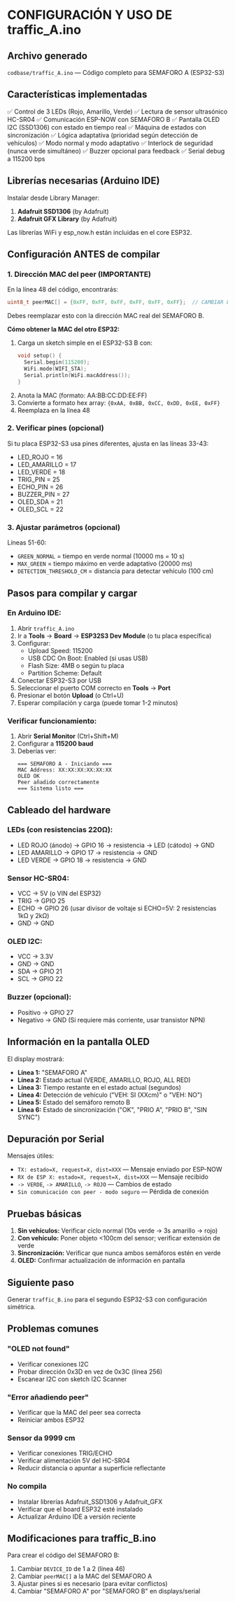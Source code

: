 # CONFIGURACIÓN Y USO DE traffic_A.ino

## Archivo generado
`codbase/traffic_A.ino` — Código completo para SEMAFORO A (ESP32-S3)

## Características implementadas
✅ Control de 3 LEDs (Rojo, Amarillo, Verde)
✅ Lectura de sensor ultrasónico HC-SR04
✅ Comunicación ESP-NOW con SEMAFORO B
✅ Pantalla OLED I2C (SSD1306) con estado en tiempo real
✅ Máquina de estados con sincronización
✅ Lógica adaptativa (prioridad según detección de vehículos)
✅ Modo normal y modo adaptativo
✅ Interlock de seguridad (nunca verde simultáneo)
✅ Buzzer opcional para feedback
✅ Serial debug a 115200 bps

## Librerías necesarias (Arduino IDE)
Instalar desde Library Manager:
1. **Adafruit SSD1306** (by Adafruit)
2. **Adafruit GFX Library** (by Adafruit)

Las librerías WiFi y esp_now.h están incluidas en el core ESP32.

## Configuración ANTES de compilar

### 1. Dirección MAC del peer (IMPORTANTE)
En la línea 48 del código, encontrarás:
```cpp
uint8_t peerMAC[] = {0xFF, 0xFF, 0xFF, 0xFF, 0xFF, 0xFF};  // CAMBIAR ESTO
```

Debes reemplazar esto con la dirección MAC real del SEMAFORO B.

**Cómo obtener la MAC del otro ESP32:**
1. Carga un sketch simple en el ESP32-S3 B con:
   ```cpp
   void setup() {
     Serial.begin(115200);
     WiFi.mode(WIFI_STA);
     Serial.println(WiFi.macAddress());
   }
   ```
2. Anota la MAC (formato: AA:BB:CC:DD:EE:FF)
3. Convierte a formato hex array: `{0xAA, 0xBB, 0xCC, 0xDD, 0xEE, 0xFF}`
4. Reemplaza en la línea 48

### 2. Verificar pines (opcional)
Si tu placa ESP32-S3 usa pines diferentes, ajusta en las líneas 33-43:
- LED_ROJO = 16
- LED_AMARILLO = 17
- LED_VERDE = 18
- TRIG_PIN = 25
- ECHO_PIN = 26
- BUZZER_PIN = 27
- OLED_SDA = 21
- OLED_SCL = 22

### 3. Ajustar parámetros (opcional)
Líneas 51-60:
- `GREEN_NORMAL` = tiempo en verde normal (10000 ms = 10 s)
- `MAX_GREEN` = tiempo máximo en verde adaptativo (20000 ms)
- `DETECTION_THRESHOLD_CM` = distancia para detectar vehículo (100 cm)

## Pasos para compilar y cargar

### En Arduino IDE:
1. Abrir `traffic_A.ino`
2. Ir a **Tools** → **Board** → **ESP32S3 Dev Module** (o tu placa específica)
3. Configurar:
   - Upload Speed: 115200
   - USB CDC On Boot: Enabled (si usas USB)
   - Flash Size: 4MB o según tu placa
   - Partition Scheme: Default
4. Conectar ESP32-S3 por USB
5. Seleccionar el puerto COM correcto en **Tools** → **Port**
6. Presionar el botón **Upload** (o Ctrl+U)
7. Esperar compilación y carga (puede tomar 1-2 minutos)

### Verificar funcionamiento:
1. Abrir **Serial Monitor** (Ctrl+Shift+M)
2. Configurar a **115200 baud**
3. Deberías ver:
   ```
   === SEMAFORO A - Iniciando ===
   MAC Address: XX:XX:XX:XX:XX:XX
   OLED OK
   Peer añadido correctamente
   === Sistema listo ===
   ```

## Cableado del hardware

### LEDs (con resistencias 220Ω):
- LED ROJO (ánodo) → GPIO 16 → resistencia → LED (cátodo) → GND
- LED AMARILLO → GPIO 17 → resistencia → GND
- LED VERDE → GPIO 18 → resistencia → GND

### Sensor HC-SR04:
- VCC → 5V (o VIN del ESP32)
- TRIG → GPIO 25
- ECHO → GPIO 26 (usar divisor de voltaje si ECHO=5V: 2 resistencias 1kΩ y 2kΩ)
- GND → GND

### OLED I2C:
- VCC → 3.3V
- GND → GND
- SDA → GPIO 21
- SCL → GPIO 22

### Buzzer (opcional):
- Positivo → GPIO 27
- Negativo → GND
(Si requiere más corriente, usar transistor NPN)

## Información en la pantalla OLED
El display mostrará:
- **Línea 1:** "SEMAFORO A"
- **Línea 2:** Estado actual (VERDE, AMARILLO, ROJO, ALL RED)
- **Línea 3:** Tiempo restante en el estado actual (segundos)
- **Línea 4:** Detección de vehículo ("VEH: SI (XXcm)" o "VEH: NO")
- **Línea 5:** Estado del semáforo remoto B
- **Línea 6:** Estado de sincronización ("OK", "PRIO A", "PRIO B", "SIN SYNC")

## Depuración por Serial
Mensajes útiles:
- `TX: estado=X, request=X, dist=XXX` — Mensaje enviado por ESP-NOW
- `RX de ESP X: estado=X, request=X, dist=XXX` — Mensaje recibido
- `-> VERDE`, `-> AMARILLO`, `-> ROJO` — Cambios de estado
- `Sin comunicación con peer - modo seguro` — Pérdida de conexión

## Pruebas básicas
1. **Sin vehículos:** Verificar ciclo normal (10s verde → 3s amarillo → rojo)
2. **Con vehículo:** Poner objeto <100cm del sensor; verificar extensión de verde
3. **Sincronización:** Verificar que nunca ambos semáforos estén en verde
4. **OLED:** Confirmar actualización de información en pantalla

## Siguiente paso
Generar `traffic_B.ino` para el segundo ESP32-S3 con configuración simétrica.

## Problemas comunes

### "OLED not found"
- Verificar conexiones I2C
- Probar dirección 0x3D en vez de 0x3C (línea 256)
- Escanear I2C con sketch I2C Scanner

### "Error añadiendo peer"
- Verificar que la MAC del peer sea correcta
- Reiniciar ambos ESP32

### Sensor da 9999 cm
- Verificar conexiones TRIG/ECHO
- Verificar alimentación 5V del HC-SR04
- Reducir distancia o apuntar a superficie reflectante

### No compila
- Instalar librerías Adafruit_SSD1306 y Adafruit_GFX
- Verificar que el board ESP32 esté instalado
- Actualizar Arduino IDE a versión reciente

## Modificaciones para traffic_B.ino
Para crear el código del SEMAFORO B:
1. Cambiar `DEVICE_ID` de 1 a 2 (línea 46)
2. Cambiar `peerMAC[]` a la MAC del SEMAFORO A
3. Ajustar pines si es necesario (para evitar conflictos)
4. Cambiar "SEMAFORO A" por "SEMAFORO B" en displays/serial
